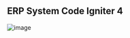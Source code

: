## ERP System Code Igniter 4
![image](https://user-images.githubusercontent.com/61953669/158751822-3a008ba4-3608-413a-b38c-9e5705209c1e.png)
